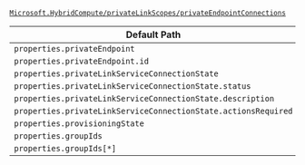 [`Microsoft.HybridCompute/privateLinkScopes/privateEndpointConnections`](https://docs.microsoft.com/en-us/azure/templates/microsoft.hybridcompute/privatelinkscopes/privateendpointconnections)

| Default Path | Alias |
|---|---|
| `properties.privateEndpoint` | `Microsoft.HybridCompute/privateLinkScopes/privateEndpointConnections/privateEndpoint` |
| `properties.privateEndpoint.id` | `Microsoft.HybridCompute/privateLinkScopes/privateEndpointConnections/privateEndpoint.id` |
| `properties.privateLinkServiceConnectionState` | `Microsoft.HybridCompute/privateLinkScopes/privateEndpointConnections/privateLinkServiceConnectionState` |
| `properties.privateLinkServiceConnectionState.status` | `Microsoft.HybridCompute/privateLinkScopes/privateEndpointConnections/privateLinkServiceConnectionState.status` |
| `properties.privateLinkServiceConnectionState.description` | `Microsoft.HybridCompute/privateLinkScopes/privateEndpointConnections/privateLinkServiceConnectionState.description` |
| `properties.privateLinkServiceConnectionState.actionsRequired` | `Microsoft.HybridCompute/privateLinkScopes/privateEndpointConnections/privateLinkServiceConnectionState.actionsRequired` |
| `properties.provisioningState` | `Microsoft.HybridCompute/privateLinkScopes/privateEndpointConnections/provisioningState` |
| `properties.groupIds` | `Microsoft.HybridCompute/privateLinkScopes/privateEndpointConnections/groupIds` |
| `properties.groupIds[*]` | `Microsoft.HybridCompute/privateLinkScopes/privateEndpointConnections/groupIds[*]` |


